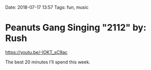 Date: 2018-07-17 13:57
Tags: fun, music

# Peanuts Gang Singing "2112" by: Rush

https://youtu.be/-IOKT_sC9ac

The best 20 minutes I'll spend this week.
